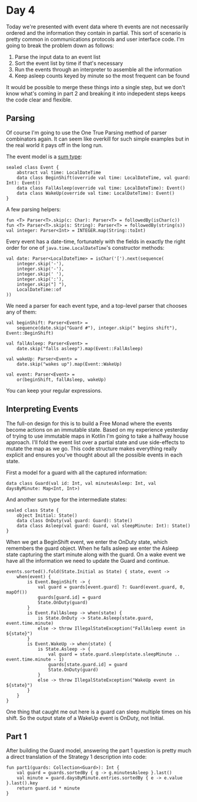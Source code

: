 # Day 4
Today we're presented with event data where th events are not necessarily
ordered and the information they contain in partial. This sort of scenario
is pretty common in communications protocols and user interface code. I'm
going to break the problem down as follows:

1. Parse the input data to an event list
2. Sort the event list by time if that's necessary
3. Run the events through an interpreter to assemble all the information
4. Keep asleep counts keyed by minute so the most frequent can be found

It would be possible to merge these things into a single step, but we don't
know what's coming in part 2 and breaking it into indepedent steps keeps
the code clear and flexible.

## Parsing
Of course I'm going to use the One True Parsing method of parser combinators
again. It can seem like overkill for such simple examples but in the real
world it pays off in the long run.

The event model is a [sum type](https://chadaustin.me/2015/07/sum-types/):
```
sealed class Event {
    abstract val time: LocalDateTime
    data class BeginShift(override val time: LocalDateTime, val guard: Int): Event()
    data class FallAsleep(override val time: LocalDateTime): Event()
    data class WakeUp(override val time: LocalDateTime): Event()
}
```

A few parsing helpers:
```
fun <T> Parser<T>.skip(c: Char): Parser<T> = followedBy(isChar(c))
fun <T> Parser<T>.skip(s: String): Parser<T> = followedBy(string(s))
val integer: Parser<Int> = INTEGER.map(String::toInt)
```

Every event has a date-time, fortunately with the fields in exactly the right
order for one of `java.time.LocalDateTime`'s constructor methods:
```
val date: Parser<LocalDateTime> = isChar('[').next(sequence(
    integer.skip('-'),
    integer.skip('-'),
    integer.skip(' '),
    integer.skip(':'),
    integer.skip("] "),
    LocalDateTime::of
))
```

We need a parser for each event type, and a top-level parser that chooses any
of them:
```
val beginShift: Parser<Event> =
    sequence(date.skip("Guard #"), integer.skip(" begins shift"), Event::BeginShift)

val fallAsleep: Parser<Event> =
    date.skip("falls asleep").map(Event::FallAsleep)

val wakeUp: Parser<Event> =
    date.skip("wakes up").map(Event::WakeUp)

val event: Parser<Event> =
    or(beginShift, fallAsleep, wakeUp)
```

You can keep your regular expressions.


## Interpreting Events
The full-on design for this is to build a Free Monad where the events become
actions on an immutable state. Based on my experience yesterday of trying
to use immutable maps in Kotlin I'm going to take a halfway house approach.
I'll fold the event list over a partial state and use side-effects to mutate
the map as we go. This code structure makes everything really explicit and
ensures you've thought about all the possible events in each state.

First a model for a guard with all the captured information:
```
data class Guard(val id: Int, val minutesAsleep: Int, val daysByMinute: Map<Int, Int>)
```

And another sum type for the intermediate states:
```
sealed class State {
    object Initial: State()
    data class OnDuty(val guard: Guard): State()
    data class Asleep(val guard: Guard, val sleepMinute: Int): State()
}
```

When we get a BeginShift event, we enter the OnDuty state, which remembers the
guard object. When he falls asleep we enter the Asleep state capturing the
start minute along with the guard. On a wake event we have all the information
we need to update the Guard and continue.

```
events.sorted().fold(State.Initial as State) { state, event ->
    when(event) {
        is Event.BeginShift -> {
            val guard = guards[event.guard] ?: Guard(event.guard, 0, mapOf())
            guards[guard.id] = guard
            State.OnDuty(guard)
        }
        is Event.FallAsleep -> when(state) {
            is State.OnDuty -> State.Asleep(state.guard, event.time.minute)
            else -> throw IllegalStateException("FallAsleep event in ${state}")
        }
        is Event.WakeUp -> when(state) {
            is State.Asleep -> {
                val guard = state.guard.sleep(state.sleepMinute .. event.time.minute - 1)
                guards[state.guard.id] = guard
                State.OnDuty(guard)
            }
            else -> throw IllegalStateException("WakeUp event in ${state}")
        }
    }
}
```

One thing that caught me out here is a guard can sleep multiple times on his
shift. So the output state of a WakeUp event is OnDuty, not Initial.

## Part 1
After building the Guard model, answering the part 1 question is pretty much a 
direct translation of the Strategy 1 description into code:

```
fun part1(guards: Collection<Guard>): Int {
    val guard = guards.sortedBy { g -> g.minutesAsleep }.last()
    val minute = guard.daysByMinute.entries.sortedBy { e -> e.value }.last().key
    return guard.id * minute
}
```
